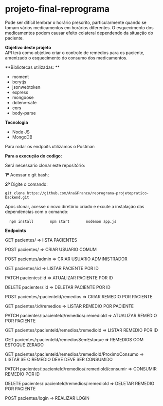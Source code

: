 # projeto-final-reprograma

Pode ser difícil lembrar o horário prescrito, particularmente quando se tomam vários medicamentos em horários diferentes. O esquecimento dos medicamentos podem causar efeito colateral dependendo da situação do paciente.

**Objetivo deste projeto**  
API terá como objetivo criar o controle de remédios para os paciente, amenizado o esquecimento do consumo dos medicamentos.

**Bibliotecas utilizadas: **

- moment
- bcrytjs
- jsonwebtoken
- express
- mongoose
- dotenv-safe
- cors
- body-parse


**Tecnologia**
- Node JS
- MongoDB

Para rodar os endpoits utilizamos o Postman

**Para a execução do codigo:**

Será necessario clonar este repositório:  
  
 **1º** Acessar o git bash;  
  
 **2º** Digite o comando:  
   
` git clone https://github.com/AnaGFranco/reprograma-projetopratico-backend.git   `

Após clonar, acesse o novo diretório criado e excute a instalação das dependencias com o comando:
  
`   npm install      `
`   npm start      `
`   nodemon app.js      `

**Endpoints**  
  
GET    pacientes/   => lISTA PACIENTES
  
POST   pacientes/  => CRIAR USUARIO COMUM
  
POST   pacientes/admin => CRIAR USUARIO ADMINISTRADOR
  
GET    pacientes/:id   => LISTAR PACIENTE POR ID
  
PATCH  pacientes/:id   => ATUALIZAR PACIENTE POR ID
  
DELETE pacientes/:id   => DELETAR PACIENTE POR ID
  
POST   pacientes/:pacienteId/remedios   => CRIAR REMEDIO POR PACIENTE
  
GET    pacientes/:id/remedios  => LISTAR REMEDIO POR PACIENTE
  
PATCH  pacientes/:pacienteId/remedios/:remedioId  => ATUALIZAR REMEDIO POR PACIENTE
  
GET    pacientes/:pacienteId/remedios/:remedioId  => LISTAR REMEDIO POR ID
  
GET    pacientes/:pacienteId/remediosSemEstoque  => REMEDIOS COM ESTOQUE ZERADO
  
GET    pacientes/:pacienteId/remedios/:remedioId/ProximoConsumo  => LISTAR SE O REMEDIO DEVE DEVE SER CONSUMIDO
  
PATCH  pacientes/:pacienteId/remedios/:remedioId/consumir  => CONSUMIR REMEDIO POR ID
  
DELETE pacientes/:pacienteId/remedios/:remedioId    => DELETAR REMEDIO POR PACIENTE
  
POST   pacientes/login => REALIZAR LOGIN
